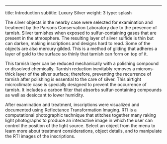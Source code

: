 ---
title: Introduction
subtitle: Luxury Silver 
weight: 3
type: splash

The silver objects in the nearby case were selected for examination and treatment by the Parsons Conservation Laboratory due to the presence of tarnish.  Silver tarnishes when exposed to sulfur-containing gases that are present in the atmosphere. The resulting layer of silver sulfide is thin but can darken, making inscriptions and designs hard to read. Some of the objects are also mercury gilded. This is a method of gilding that adheres a layer of gold to the surface so thinly that tarnish can form on top of it. 

This tarnish layer can be reduced mechanically with a polishing compound or dissolved chemically. Tarnish reduction inevitably removes a microns-thick layer of the silver surface; therefore, preventing the recurrence of tarnish after polishing is essential to the care of silver. This airtight microclimate case is specially designed to prevent the occurrence of tarnish.  It includes a carbon filter that absorbs sulfur-containing compounds as well as desiccant to lower humidity. 

After examination and treatment, inscriptions were visualized and documented using Reflectance Transformation Imaging. RTI is a computational photographic technique that stitches together many raking light photographs to produce an interactive image in which the user can control the position of the light source. Select an object from the menu to learn more about treatment considerations, object details, and to manipulate the RTI images of the inscriptions. 

 

